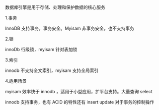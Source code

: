 数据库引擎是用于存储、处理和保护数据的核心服务

1.事务

InnoDB 支持事务，事务安全。Myisam 非事务安全，也不支持事务

2.锁

innoDb 行级锁，myisam 针对表加锁

3.索引

innodb 不支持全文索引，myisam 支持全局索引

4.适用场景

myisam 效率快于 innodb ，适用于小型应用，扩平台支持。大量查询 select

innodb 支持事务，也有 ACID 的特性还有 insert update 对于事务的控制操作